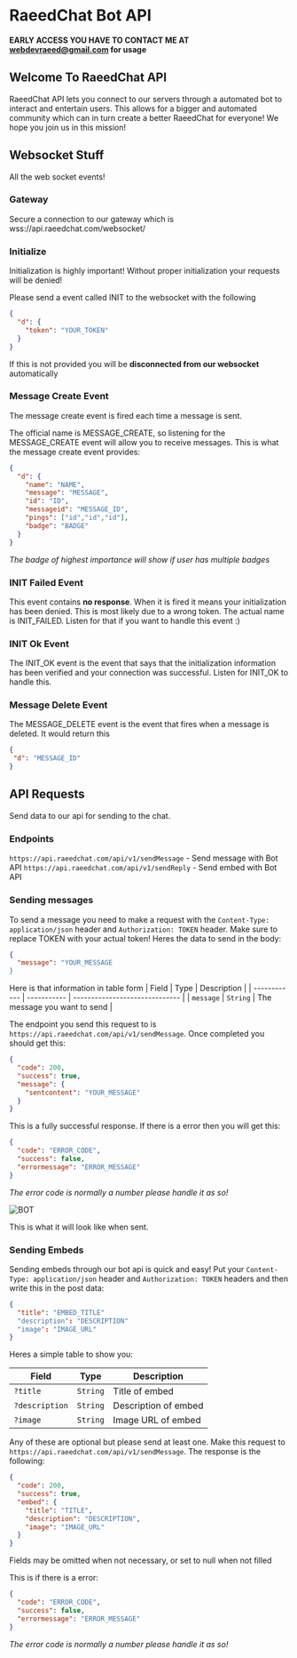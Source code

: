 # RaeedChat Bot API

**EARLY ACCESS YOU HAVE TO CONTACT ME AT webdevraeed@gmail.com for usage**

## Welcome To RaeedChat API 
RaeedChat API lets you connect to our servers through a automated bot to interact and entertain users. This allows for a bigger and automated community which can in turn create a better RaeedChat for everyone! We hope you join us in this mission! 

## Websocket Stuff
All the web socket events!


### Gateway 
Secure a connection to our gateway which is wss://api.raeedchat.com/websocket/ 

### Initialize
Initialization is highly important! Without proper initialization your requests will be denied! 

Please send a event called INIT to the websocket with the following 
```json 
{
  "d": {
    "token": "YOUR_TOKEN"
  }
}
```  
If this is not provided you will be **disconnected from our websocket** automatically 

### Message Create Event 
The message create event is fired each time a message is sent. 

The official name is MESSAGE_CREATE, so listening for the MESSAGE_CREATE event will allow you to receive messages. This is what the message create event provides: 
```json 
{
  "d": {
    "name": "NAME",
    "message": "MESSAGE",
    "id": "ID",
    "messageid": "MESSAGE_ID",
    "pings": ["id","id","id"],
    "badge": "BADGE"
  }
}
``` 
*The badge of highest importance will show if user has multiple badges*

### INIT Failed Event 
This event contains **no response**. When it is fired it means your initialization has been denied. This is most likely due to a wrong token. The actual name is INIT_FAILED. Listen for that if you want to handle this event :)

### INIT Ok Event 
The INIT_OK event is the event that says that the initialization information has been verified and your connection was successful. Listen for INIT_OK to handle this.  

### Message Delete Event 
The MESSAGE_DELETE event is the event that fires when a message is deleted. It would return this 
```json 
{ 
 "d": "MESSAGE_ID" 
}
```

## API Requests 
Send data to our api for sending to the chat. 

### Endpoints 
`https://api.raeedchat.com/api/v1/sendMessage` - Send message with Bot API
`https://api.raeedchat.com/api/v1/sendReply` - Send embed with Bot API

### Sending messages 
To send a message you need to make a request with the `Content-Type: application/json` header and `Authorization: TOKEN` header. Make sure to replace TOKEN with your actual token! Heres the data to send in the body: 

```json 
{
  "message": "YOUR_MESSAGE
}
```

Here is that information in table form
| Field        | Type        | Description                    |
| ------------ | ----------- | ------------------------------ |
| `message`    |  `String`   | The message you want to send   |


The endpoint you send this request to is `https://api.raeedchat.com/api/v1/sendMessage`. Once completed you should get this: 
```json
{
  "code": 200,
  "success": true,
  "message": {
    "sentcontent": "YOUR_MESSAGE"
  }
}
```
This is a fully successful response. If there is a error then you will get this: 
```json
{
  "code": "ERROR_CODE", 
  "success": false,
  "errormessage": "ERROR_MESSAGE"
}
``` 
*The error code is normally a number please handle it as so!*

![BOT](https://cdn.discordapp.com/attachments/821092261165006861/828393827294642196/unknown.png)

This is what it will look like when sent.


### Sending Embeds
Sending embeds through our bot api is quick and easy! Put your `Content-Type: application/json` header and `Authorization: TOKEN` headers and then write this in the post data: 
```json 
{
  "title": "EMBED_TITLE" 
  "description": "DESCRIPTION" 
  "image": "IMAGE_URL"
}
```

Heres a simple table to show you:

| Field        | Type        | Description          |
| ------------ | ----------- | -------------------- |
| `?title`      |  `String`   | Title of embed       |
| `?description`|  `String`   | Description of embed |
| `?image`      |  `String`   | Image URL of embed   |

Any of these are optional but please send at least one. Make this request to `https://api.raeedchat.com/api/v1/sendMessage`. The response is the following: 
```json
{
  "code": 200,
  "success": true,
  "embed": {
    "title": "TITLE",
    "description": "DESCRIPTION",
    "image": "IMAGE_URL" 
  }
}
```
Fields may be omitted when not necessary, or set to null when not filled

This is if there is a error:
```json
{
  "code": "ERROR_CODE", 
  "success": false,
  "errormessage": "ERROR_MESSAGE"
}
``` 
*The error code is normally a number please handle it as so!*

